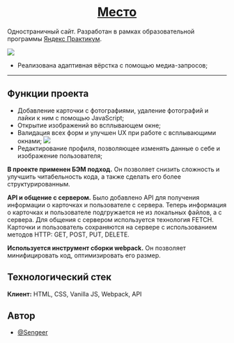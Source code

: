 <h1 align="center"><a href="https://sengeer.github.io/mesto/" target="_blank">Место</a></h1>

Одностраничный сайт. Разработан в рамках образовательной программы [Яндекс Практикум](https://practicum.yandex.ru/).

![](https://downloader.disk.yandex.ru/preview/7c8a9ff5a94d66ed8d50a8a8e1ac9d6d937af9383dbd3cea0c326c30a7a22bab/649b3315/OnU8PwdCPm5OqDvecoYFzLgiU64Eqnvy-NZmnm-0Ur8G9pF66yWEfHhBGbMmgjLTd_nqM1ubGPI80Wvb8Eqbog%3D%3D?uid=0&filename=2023-06-27_17-55-54.png&disposition=inline&hash=&limit=0&content_type=image%2Fpng&owner_uid=0&tknv=v2&size=2048x2048)
- Реализована адаптивная вёрстка с помощью медиа-запросов;

---

## Функции проекта
- Добавление карточки с фотографиями, удаление фотографий и лайки к ним с помощью JavaScript;
- Открытие изображений во всплывающем окне;
- Валидация всех форм и улучшен UX при работе с всплывающими окнами;
![](https://downloader.disk.yandex.ru/preview/cfac15a1b0d7633d9fe8796d7e390ab85f76651951d07b03883a2f20ff5db6b6/649b33a9/PQraX3QDOShYIvWZwU9QQezzIxR33dVdoLul6odrH5HpfeExRwNTTVZWB3cf4YXjJCcugtMBeuYd6QY3INVh4A%3D%3D?uid=0&filename=Untitled.png&disposition=inline&hash=&limit=0&content_type=image%2Fpng&owner_uid=0&tknv=v2&size=2048x2048)
- Редактирование профиля, позволяющее изменять данные о себе и изображение пользователя;

**В проекте применен БЭМ подход.** Он позволяет снизить сложность и улучшить читабельность кода, а также сделать его более структурированным.

**API и общение с сервером.** Было добавлено API для получения информации о карточках и пользователе с сервера. Теперь информация о карточках и пользователе подгружается не из локальных файлов, а с сервера. Для общения с сервером используется технология FETCH. Карточки и пользователь сохраняются на сервере с использованием методов HTTP: GET, POST, PUT, DELETE.

**Используется инструмент сборки webpack.** Он позволяет минифицировать код, оптимизировать его размер.



## Технологический стек
**Клиент:** HTML, CSS, Vanilla JS, Webpack, API



## Автор
- [@Sengeer](https://vk.com/sergey.polenov/)

